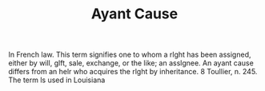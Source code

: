 ---
title: Ayant Cause
permalink: "/definitions/ayant-cause.html"
body: In French law. This term signifies one to whom a rlght has been assigned, either
  by will, glft, sale, exchange, or the like; an asslgnee. An ayant cause differs
  from an helr who acquires the rlght by inheritance. 8 Toullier, n. 245. The term
  ls used in Louisiana
published_at: '2018-07-07'
layout: post
---
